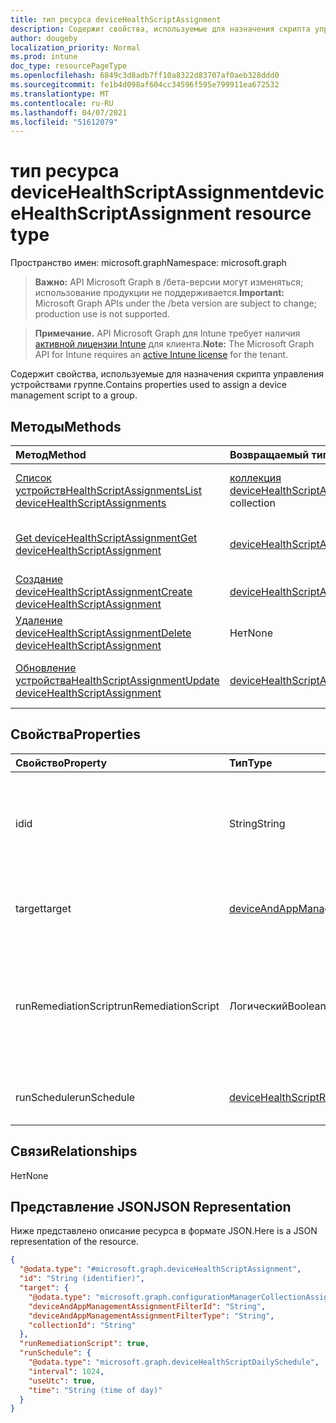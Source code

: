 ```yaml
---
title: тип ресурса deviceHealthScriptAssignment
description: Содержит свойства, используемые для назначения скрипта управления устройствами группе.
author: dougeby
localization_priority: Normal
ms.prod: intune
doc_type: resourcePageType
ms.openlocfilehash: 6849c3d8adb7ff10a8322d83707af0aeb328ddd0
ms.sourcegitcommit: fe1b4d098af604cc34596f595e799911ea672532
ms.translationtype: MT
ms.contentlocale: ru-RU
ms.lasthandoff: 04/07/2021
ms.locfileid: "51612079"
---
```

# <a name="devicehealthscriptassignment-resource-type"></a><span data-ttu-id="a0b39-103">тип ресурса deviceHealthScriptAssignment</span><span class="sxs-lookup"><span data-stu-id="a0b39-103">deviceHealthScriptAssignment resource type</span></span>

<span data-ttu-id="a0b39-104">Пространство имен: microsoft.graph</span><span class="sxs-lookup"><span data-stu-id="a0b39-104">Namespace: microsoft.graph</span></span>

> <span data-ttu-id="a0b39-105">**Важно:** API Microsoft Graph в /бета-версии могут изменяться; использование продукции не поддерживается.</span><span class="sxs-lookup"><span data-stu-id="a0b39-105">**Important:** Microsoft Graph APIs under the /beta version are subject to change; production use is not supported.</span></span>

> <span data-ttu-id="a0b39-106">**Примечание.** API Microsoft Graph для Intune требует наличия [активной лицензии Intune](https://go.microsoft.com/fwlink/?linkid=839381) для клиента.</span><span class="sxs-lookup"><span data-stu-id="a0b39-106">**Note:** The Microsoft Graph API for Intune requires an [active Intune license](https://go.microsoft.com/fwlink/?linkid=839381) for the tenant.</span></span>

<span data-ttu-id="a0b39-107">Содержит свойства, используемые для назначения скрипта управления устройствами группе.</span><span class="sxs-lookup"><span data-stu-id="a0b39-107">Contains properties used to assign a device management script to a group.</span></span>

## <a name="methods"></a><span data-ttu-id="a0b39-108">Методы</span><span class="sxs-lookup"><span data-stu-id="a0b39-108">Methods</span></span>
|<span data-ttu-id="a0b39-109">Метод</span><span class="sxs-lookup"><span data-stu-id="a0b39-109">Method</span></span>|<span data-ttu-id="a0b39-110">Возвращаемый тип</span><span class="sxs-lookup"><span data-stu-id="a0b39-110">Return Type</span></span>|<span data-ttu-id="a0b39-111">Описание</span><span class="sxs-lookup"><span data-stu-id="a0b39-111">Description</span></span>|
|:---|:---|:---|
|[<span data-ttu-id="a0b39-112">Список устройствHealthScriptAssignments</span><span class="sxs-lookup"><span data-stu-id="a0b39-112">List deviceHealthScriptAssignments</span></span>](../api/intune-devices-devicehealthscriptassignment-list.md)|<span data-ttu-id="a0b39-113">[коллекция deviceHealthScriptAssignment](../resources/intune-devices-devicehealthscriptassignment.md)</span><span class="sxs-lookup"><span data-stu-id="a0b39-113">[deviceHealthScriptAssignment](../resources/intune-devices-devicehealthscriptassignment.md) collection</span></span>|<span data-ttu-id="a0b39-114">Список свойств и связей [объектов deviceHealthScriptAssignment.](../resources/intune-devices-devicehealthscriptassignment.md)</span><span class="sxs-lookup"><span data-stu-id="a0b39-114">List properties and relationships of the [deviceHealthScriptAssignment](../resources/intune-devices-devicehealthscriptassignment.md) objects.</span></span>|
|[<span data-ttu-id="a0b39-115">Get deviceHealthScriptAssignment</span><span class="sxs-lookup"><span data-stu-id="a0b39-115">Get deviceHealthScriptAssignment</span></span>](../api/intune-devices-devicehealthscriptassignment-get.md)|[<span data-ttu-id="a0b39-116">deviceHealthScriptAssignment</span><span class="sxs-lookup"><span data-stu-id="a0b39-116">deviceHealthScriptAssignment</span></span>](../resources/intune-devices-devicehealthscriptassignment.md)|<span data-ttu-id="a0b39-117">Чтение свойств и связей [объекта deviceHealthScriptAssignment.](../resources/intune-devices-devicehealthscriptassignment.md)</span><span class="sxs-lookup"><span data-stu-id="a0b39-117">Read properties and relationships of the [deviceHealthScriptAssignment](../resources/intune-devices-devicehealthscriptassignment.md) object.</span></span>|
|[<span data-ttu-id="a0b39-118">Создание deviceHealthScriptAssignment</span><span class="sxs-lookup"><span data-stu-id="a0b39-118">Create deviceHealthScriptAssignment</span></span>](../api/intune-devices-devicehealthscriptassignment-create.md)|[<span data-ttu-id="a0b39-119">deviceHealthScriptAssignment</span><span class="sxs-lookup"><span data-stu-id="a0b39-119">deviceHealthScriptAssignment</span></span>](../resources/intune-devices-devicehealthscriptassignment.md)|<span data-ttu-id="a0b39-120">Создайте новый [объект deviceHealthScriptAssignment.](../resources/intune-devices-devicehealthscriptassignment.md)</span><span class="sxs-lookup"><span data-stu-id="a0b39-120">Create a new [deviceHealthScriptAssignment](../resources/intune-devices-devicehealthscriptassignment.md) object.</span></span>|
|[<span data-ttu-id="a0b39-121">Удаление deviceHealthScriptAssignment</span><span class="sxs-lookup"><span data-stu-id="a0b39-121">Delete deviceHealthScriptAssignment</span></span>](../api/intune-devices-devicehealthscriptassignment-delete.md)|<span data-ttu-id="a0b39-122">Нет</span><span class="sxs-lookup"><span data-stu-id="a0b39-122">None</span></span>|<span data-ttu-id="a0b39-123">Удаляет [устройствоHealthScriptAssignment](../resources/intune-devices-devicehealthscriptassignment.md).</span><span class="sxs-lookup"><span data-stu-id="a0b39-123">Deletes a [deviceHealthScriptAssignment](../resources/intune-devices-devicehealthscriptassignment.md).</span></span>|
|[<span data-ttu-id="a0b39-124">Обновление устройстваHealthScriptAssignment</span><span class="sxs-lookup"><span data-stu-id="a0b39-124">Update deviceHealthScriptAssignment</span></span>](../api/intune-devices-devicehealthscriptassignment-update.md)|[<span data-ttu-id="a0b39-125">deviceHealthScriptAssignment</span><span class="sxs-lookup"><span data-stu-id="a0b39-125">deviceHealthScriptAssignment</span></span>](../resources/intune-devices-devicehealthscriptassignment.md)|<span data-ttu-id="a0b39-126">Обновление свойств объекта [deviceHealthScriptAssignment.](../resources/intune-devices-devicehealthscriptassignment.md)</span><span class="sxs-lookup"><span data-stu-id="a0b39-126">Update the properties of a [deviceHealthScriptAssignment](../resources/intune-devices-devicehealthscriptassignment.md) object.</span></span>|

## <a name="properties"></a><span data-ttu-id="a0b39-127">Свойства</span><span class="sxs-lookup"><span data-stu-id="a0b39-127">Properties</span></span>
|<span data-ttu-id="a0b39-128">Свойство</span><span class="sxs-lookup"><span data-stu-id="a0b39-128">Property</span></span>|<span data-ttu-id="a0b39-129">Тип</span><span class="sxs-lookup"><span data-stu-id="a0b39-129">Type</span></span>|<span data-ttu-id="a0b39-130">Описание</span><span class="sxs-lookup"><span data-stu-id="a0b39-130">Description</span></span>|
|:---|:---|:---|
|<span data-ttu-id="a0b39-131">id</span><span class="sxs-lookup"><span data-stu-id="a0b39-131">id</span></span>|<span data-ttu-id="a0b39-132">String</span><span class="sxs-lookup"><span data-stu-id="a0b39-132">String</span></span>|<span data-ttu-id="a0b39-133">Ключ объекта назначения скрипта для скрипта устройства.</span><span class="sxs-lookup"><span data-stu-id="a0b39-133">Key of the device health script assignment entity.</span></span> <span data-ttu-id="a0b39-134">Это свойство доступно только для чтения.</span><span class="sxs-lookup"><span data-stu-id="a0b39-134">This property is read-only.</span></span>|
|<span data-ttu-id="a0b39-135">target</span><span class="sxs-lookup"><span data-stu-id="a0b39-135">target</span></span>|[<span data-ttu-id="a0b39-136">deviceAndAppManagementAssignmentTarget</span><span class="sxs-lookup"><span data-stu-id="a0b39-136">deviceAndAppManagementAssignmentTarget</span></span>](../resources/intune-devices-deviceandappmanagementassignmenttarget.md)|<span data-ttu-id="a0b39-137">Группа Azure Active Directory, нацелив сценарий на</span><span class="sxs-lookup"><span data-stu-id="a0b39-137">The Azure Active Directory group we are targeting the script to</span></span>|
|<span data-ttu-id="a0b39-138">runRemediationScript</span><span class="sxs-lookup"><span data-stu-id="a0b39-138">runRemediationScript</span></span>|<span data-ttu-id="a0b39-139">Логический</span><span class="sxs-lookup"><span data-stu-id="a0b39-139">Boolean</span></span>|<span data-ttu-id="a0b39-140">Определите, нужно ли запускать только сценарий обнаружения или запускать сценарий обнаружения и сценарий восстановления.</span><span class="sxs-lookup"><span data-stu-id="a0b39-140">Determine whether we want to run detection script only or run both detection script and remediation script</span></span>|
|<span data-ttu-id="a0b39-141">runSchedule</span><span class="sxs-lookup"><span data-stu-id="a0b39-141">runSchedule</span></span>|[<span data-ttu-id="a0b39-142">deviceHealthScriptRunSchedule</span><span class="sxs-lookup"><span data-stu-id="a0b39-142">deviceHealthScriptRunSchedule</span></span>](../resources/intune-devices-devicehealthscriptrunschedule.md)|<span data-ttu-id="a0b39-143">Расписание запуска скрипта для целевой группы</span><span class="sxs-lookup"><span data-stu-id="a0b39-143">Script run schedule for the target group</span></span>|

## <a name="relationships"></a><span data-ttu-id="a0b39-144">Связи</span><span class="sxs-lookup"><span data-stu-id="a0b39-144">Relationships</span></span>
<span data-ttu-id="a0b39-145">Нет</span><span class="sxs-lookup"><span data-stu-id="a0b39-145">None</span></span>

## <a name="json-representation"></a><span data-ttu-id="a0b39-146">Представление JSON</span><span class="sxs-lookup"><span data-stu-id="a0b39-146">JSON Representation</span></span>
<span data-ttu-id="a0b39-147">Ниже представлено описание ресурса в формате JSON.</span><span class="sxs-lookup"><span data-stu-id="a0b39-147">Here is a JSON representation of the resource.</span></span>
<!-- {
  "blockType": "resource",
  "keyProperty": "id",
  "@odata.type": "microsoft.graph.deviceHealthScriptAssignment"
}
-->
``` json
{
  "@odata.type": "#microsoft.graph.deviceHealthScriptAssignment",
  "id": "String (identifier)",
  "target": {
    "@odata.type": "microsoft.graph.configurationManagerCollectionAssignmentTarget",
    "deviceAndAppManagementAssignmentFilterId": "String",
    "deviceAndAppManagementAssignmentFilterType": "String",
    "collectionId": "String"
  },
  "runRemediationScript": true,
  "runSchedule": {
    "@odata.type": "microsoft.graph.deviceHealthScriptDailySchedule",
    "interval": 1024,
    "useUtc": true,
    "time": "String (time of day)"
  }
}
```





